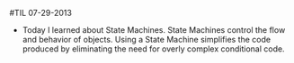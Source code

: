 #TIL 07-29-2013
* Today I learned about State Machines. State Machines control the flow and behavior of objects. Using a State Machine simplifies the code produced by eliminating the need for overly complex conditional code.
